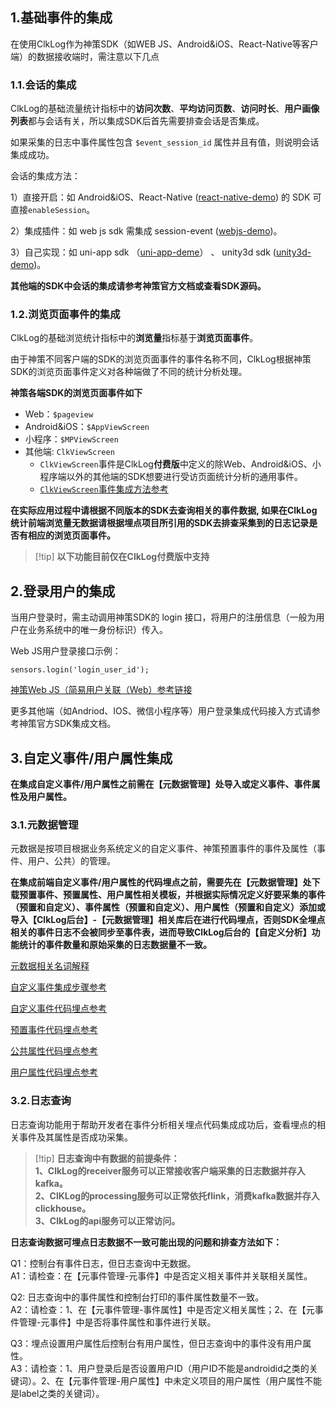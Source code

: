 
## 1.基础事件的集成

在使用ClkLog作为神策SDK（如WEB JS、Android&iOS、React-Native等客户端）的数据接收端时，需注意以下几点

### 1.1.会话的集成

  ClkLog的基础流量统计指标中的**访问次数**、**平均访问页数**、**访问时长**、**用户画像列表**都与会话有关，所以集成SDK后首先需要排查会话是否集成。
  
  如果采集的日志中事件属性包含 `$event_session_id` 属性并且有值，则说明会话集成成功。

   会话的集成方法：

   1）直接开启：如 Android&iOS、React-Native ([react-native-demo](https://gitee.com/clklog/clklog-react-native-demo)) 的 SDK 可直接`enableSession`。

   2）集成插件：如 web js sdk 需集成 session-event ([webjs-demo](/integration/reference.md#1-web-js-埋点集成参考))。

   3）自己实现：如 uni-app sdk （[uni-app-deme](https://gitee.com/clklog/clklog-uniapp-demo)） 、 unity3d sdk ([unity3d-demo](https://gitee.com/clklog/clklog-unity3d-demo))。

   **其他端的SDK中会话的集成请参考神策官方文档或查看SDK源码。**

### 1.2.浏览页面事件的集成

ClkLog的基础浏览统计指标中的**浏览量**指标基于**浏览页面事件**。

由于神策不同客户端的SDK的浏览页面事件的事件名称不同，ClkLog根据神策SDK的浏览页面事件定义对各种端做了不同的统计分析处理。

**神策各端SDK的浏览页面事件如下**

- Web：`$pageview`
- Android&iOS：`$AppViewScreen`
- 小程序：`$MPViewScreen`
- 其他端: `ClkViewScreen`
  - `ClkViewScreen`事件是ClkLog**付费版**中定义的除Web、Android&iOS、小程序端以外的其他端的SDK想要进行受访页面统计分析的通用事件。
  - [`ClkViewScreen`事件集成方法参考](/tutorials/ClkViewIntegrated.md)

**在实际应用过程中请根据不同版本的SDK去查询相关的事件数据, 如果在ClkLog统计前端浏览量无数据请根据埋点项目所引用的SDK去排查采集到的日志记录是否有相应的浏览页面事件。**
>
> [!tip]
>**以下功能目前仅在ClkLog付费版中支持**

## 2.登录用户的集成

当用户登录时，需主动调用神策SDK的 login 接口，将用户的注册信息（一般为用户在业务系统中的唯一身份标识）传入。

Web JS用户登录接口示例：

```
sensors.login('login_user_id');
```

[神策Web JS（简易用户关联（Web）参考链接](https://manual.sensorsdata.cn/sa/latest/zh_cn/web-109576379.html)

更多其他端（如Andriod、IOS、微信小程序等）用户登录集成代码接入方式请参考神策官方SDK集成文档。

## 3.自定义事件/用户属性集成

**在集成自定义事件/用户属性之前需在【元数据管理】处导入或定义事件、事件属性及用户属性。**

### 3.1.元数据管理

元数据是按项目根据业务系统定义的自定义事件、神策预置事件的事件及属性（事件、用户、公共）的管理。

**在集成前端自定义事件/用户属性的代码埋点之前，需要先在【元数据管理】处下载预置事件、预置属性、用户属性相关模板，并根据实际情况定义好要采集的事件（预置和自定义）、事件属性（预置和自定义）、用户属性（预置和自定义）添加或导入【ClkLog后台】-【元数据管理】相关库后在进行代码埋点，否则SDK全埋点相关的事件日志不会被同步至事件表，进而导致ClkLog后台的【自定义分析】功能统计的事件数量和原始采集的日志数据量不一致。**

[元数据相关名词解释](/integration/method.md#_31相关名词解释)

[自定义事件集成步骤参考](/integration/method.md#_33事件分析集成步骤)

[自定义事件代码埋点参考](/integration/method.md#_1-自定义事件（代码埋点）)

[预置事件代码埋点参考](/integration/method.md#_2-预置事件（全埋点）)

[公共属性代码埋点参考](/integration/method.md#_3-公共属性埋点)

[用户属性代码埋点参考](/integration/method.md#_3-用户属性埋点)

### 3.2.日志查询

日志查询功能用于帮助开发者在事件分析相关埋点代码集成成功后，查看埋点的相关事件及其属性是否成功采集。
>
> [!tip]
>**日志查询中有数据的前提条件：<br>
1、ClkLog的receiver服务可以正常接收客户端采集的日志数据并存入kafka。<br>
2、ClKLog的processing服务可以正常依托flink，消费kafka数据并存入clickhouse。<br>
3、ClkLog的api服务可以正常访问。**

**日志查询数据可埋点日志数据不一致可能出现的问题和排查方法如下：**

Q1：控制台有事件日志，但日志查询中无数据。<br>
A1：请检查：在【元事件管理-元事件】中是否定义相关事件并关联相关属性。

Q2: 日志查询中的事件属性和控制台打印的事件属性数量不一致。<br>
A2：请检查：1、在【元事件管理-事件属性】中是否定义相关属性；2、在【元事件管理-元事件】中是否将事件属性和事件进行关联。

Q3：埋点设置用户属性后控制台有用户属性，但日志查询中的事件没有用户属性。<br>
A3：请检查：1、用户登录后是否设置用户ID（用户ID不能是androidid之类的关键词）。2、在【元事件管理-用户属性】中未定义项目的用户属性（用户属性不能是label之类的关键词）。
